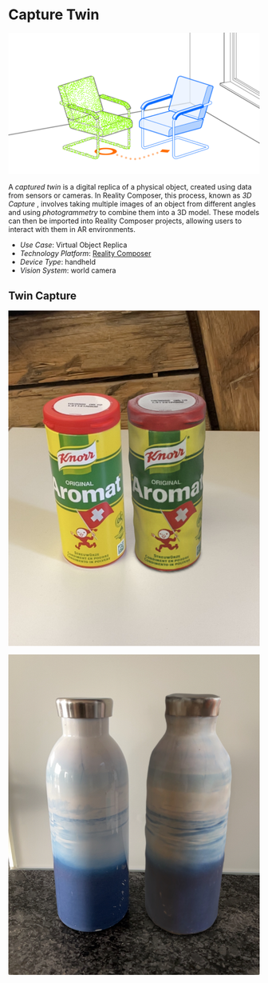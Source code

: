 # Capture Twin

![image](image/README/Capture_twin.png)

A *captured twin* is a digital replica of a physical object, created using data from sensors or cameras. In Reality Composer, this process, known as  *3D Capture* , involves taking multiple images of an object from different angles and using *photogrammetry* to combine them into a 3D model. These models can then be imported into Reality Composer projects, allowing users to interact with them in AR environments.

* _Use Case_: Virtual Object Replica
* _Technology Platform_: [Reality Composer](../README.md)
* _Device Type_: handheld
* _Vision System_: world camera

## Twin Capture

![image](image/README/Aromat_twin.png)

![image](image/README/Bottle.png)